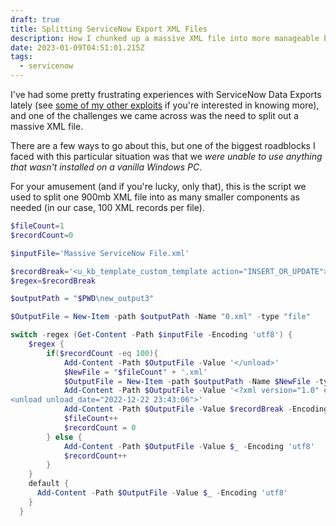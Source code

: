 ```yaml
---
draft: true
title: Splitting ServiceNow Export XML Files
description: How I chunked up a massive XML file into more manageable bites
date: 2023-01-09T04:51:01.215Z
tags:
  - servicenow
---
```

I've had some pretty frustrating experiences with ServiceNow Data Exports lately (see [some of my other exploits](https://samherring.com/posts/exporting-large-servicenow-data-using-js/) if you're interested in knowing more), and one of the challenges we came across was the need to split out a massive XML file. 

There are a few ways to go about this, but one of the biggest roadblocks I faced with this particular situation was that we *were unable to use anything that wasn't installed on a vanilla Windows PC*. 

For your amusement (and if you're lucky, only that), this is the script we used to split one 900mb XML file into as many smaller components as needed (in our case, 100 XML records per file).

```powershell
$fileCount=1
$recordCount=0

$inputFile='Massive ServiceNow File.xml'

$recordBreak='<u_kb_template_custom_template action="INSERT_OR_UPDATE">'
$regex=$recordBreak

$outputPath = "$PWD\new_output3"

$OutputFile = New-Item -path $outputPath -Name "0.xml" -type "file"

switch -regex (Get-Content -Path $inputFile -Encoding 'utf8') {
    $regex {
        if($recordCount -eq 100){
            Add-Content -Path $OutputFile -Value '</unload>'
            $NewFile = "$fileCount" + '.xml'
            $OutputFile = New-Item -path $outputPath -Name $NewFile -type "file"
            Add-Content -Path $OutputFile -Value '<?xml version="1.0" encoding="UTF-8"?>
<unload unload_date="2022-12-22 23:43:06">'
            Add-Content -Path $OutputFile -Value $recordBreak -Encoding 'utf8'
            $fileCount++
            $recordCount = 0
        } else {
            Add-Content -Path $OutputFile -Value $_ -Encoding 'utf8'
            $recordCount++
        }
    }
    default {
      Add-Content -Path $OutputFile -Value $_ -Encoding 'utf8'
    }
  }
```
